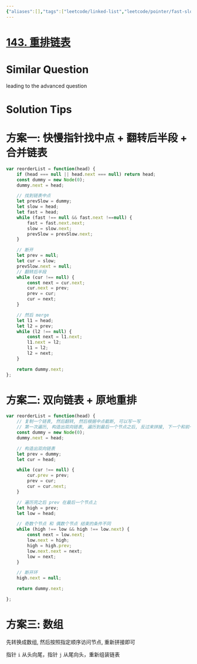 ```yaml
---
{"aliases":[],"tags":["leetcode/linked-list","leetcode/pointer/fast-slow","leetcode/audition"],"review-dates":[],"dg-publish":true,"difficulty":"medium","date-created":"2023-05-30-Tue, 5:12:55 pm","date-modified":"2023-05-31-Wed, 10:57:37 am","permalink":"/programming/basic/leetcode/143. 重排链表/","dgPassFrontmatter":true}
---
```



# [143. 重排链表](https://leetcode.cn/problems/reorder-list/)

# Similar Question

leading to the advanced question

# Solution Tips

# 方案一: 快慢指针找中点 + 翻转后半段 + 合并链表

```js
var reorderList = function(head) {
    if (head === null || head.next === null) return head;
    const dummy = new Node(0);
    dummy.next = head;

    // 找到链表中点
    let prevSlow = dummy;
    let slow = head;
    let fast = head;
    while (fast !== null && fast.next !==null) {
        fast = fast.next.next;
        slow = slow.next;
        prevSlow = prevSlow.next;
    }

    // 断开
    let prev = null;
    let cur = slow;
    prevSlow.next = null;
    // 翻转后半段
    while (cur !== null) {
        const next = cur.next;
        cur.next = prev;
        prev = cur;
        cur = next;
    }

    // 然后 merge
    let l1 = head;
    let l2 = prev;
    while (l2 !== null) {
        const next = l1.next;
        l1.next = l2;
        l1 = l2;
        l2 = next;
    }

    return dummy.next;
};
```

# 方案二: 双向链表 + 原地重排

```js
var reorderList = function(head) {
    // 复制一个链表, 然后翻转, 然后根据中点截断, 可以写一写
    // 第一次遍历, 构造出双向链表, 遍历到最后一个节点之后, 反过来拼接, 下一个和前一个相等, 就结束
    const dummy = new Node(0);
    dummy.next = head;

    // 构造出双向链表
    let prev = dummy;
    let cur = head;

    while (cur !== null) {
        cur.prev = prev;
        prev = cur;
        cur = cur.next;
    }

    // 遍历完之后 prev 在最后一个节点上
    let high = prev;
    let low = head;

    // 奇数个节点 和 偶数个节点 结束的条件不同
    while (high !== low && high !== low.next) {
        const next = low.next;
        low.next = high;
        high = high.prev;
        low.next.next = next;
        low = next;
    }

    // 断开环
    high.next = null;

    return dummy.next;

};
```

# 方案三: 数组

先转换成数组, 然后按照指定顺序访问节点, 重新拼接即可

指针 `i` 从头向尾，指针 `j` 从尾向头，重新组装链表
